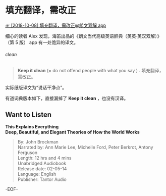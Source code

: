 # 填充翻译，需改正  
[☞ [2018-10-08] 填充翻译，需改正@朗文双解 app ](https://mp.weixin.qq.com/s/i4XzM-uZc9P1ovyqCFq91g)    
  
  
细心的读者 Alex 发现，海笛出品的《朗文当代高级英语辞典（英英·英汉双解）》（第 5 版） app 有一处诡异的译文。  
  
###### clean  
>**Keep it clean** (= do not offend people with what you say ) . 填充翻译，需改正。  
  
实际纸版译文为“说话干净点”。  
  
  
有道词典版本如下，直接漏掉了 **Keep it clean** ，也没有汉译。  
  
  
## Want to Listen  
**This Explains Everything  
Deep, Beautiful, and Elegant Theories of How the World Works**  
>By: John Brockman  
Narrated by: Ann Marie Lee, Michelle Ford, Peter Berkrot, Antony Ferguson  
Length: 12 hrs and 4 mins  
Unabridged Audiobook  
Release date: 02-05-14  
Language: English  
Publisher: Tantor Audio  
  
  
-EOF-  
